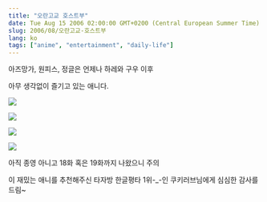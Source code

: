 ```yaml
---
title: "오란고교 호스트부"
date: Tue Aug 15 2006 02:00:00 GMT+0200 (Central European Summer Time)
slug: 2006/08/오란고교-호스트부
lang: ko
tags: ["anime", "entertainment", "daily-life"]
---
```


아즈망가, 원피스, 정글은 언제나 하레와 구우 이후

아무 생각없이 즐기고 있는 애니다.

![](/img/oran01.jpg)

![](/img/oran02.jpg)

![](/img/oran03.jpg)

![](/img/oran04.jpg)

아직 종영 아니고 18화 혹은 19화까지 나왔으니 주의

이 재밌는 애니를 추천해주신 타자방 한글평타 1위-_-인 쿠키러브님에게 
심심한 감사를 드림~
